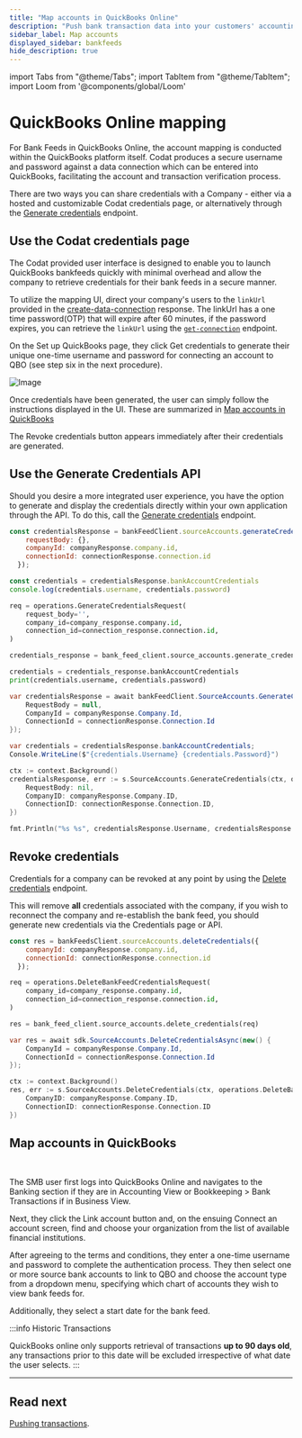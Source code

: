 ```yaml
---
title: "Map accounts in QuickBooks Online"
description: "Push bank transaction data into your customers' accounting platforms with an automated feed"
sidebar_label: Map accounts
displayed_sidebar: bankfeeds
hide_description: true
---
```


import Tabs from "@theme/Tabs";
import TabItem from "@theme/TabItem";
import Loom from '@components/global/Loom'

# QuickBooks Online mapping

For Bank Feeds in QuickBooks Online, the account mapping is conducted within the QuickBooks platform itself. Codat produces a secure username and password against a data connection which can be entered into QuickBooks, facilitating the account and transaction verification process.

There are two ways you can share credentials with a Company - either via a hosted and customizable Codat credentials page, or alternatively through the [Generate credentials](/bank-feeds-api#/operations/generate-credentials) endpoint.

## Use the Codat credentials page
The Codat provided user interface is designed to enable you to launch QuickBooks bankfeeds quickly with minimal overhead and allow the company to retrieve credentials for their bank feeds in a secure manner.

To utilize the mapping UI, direct your company's users to the `linkUrl` provided in the [create-data-connection](/bank-feeds/setup#creating-a-data-connection) response. The linkUrl has a one time password(OTP) that will expire after 60 minutes, if the password expires, you can retrieve the `linkUrl` using the [`get-connection`](bank-feeds-api#/operations/get-connection) endpoint.

On the Set up QuickBooks page, they click Get credentials to generate their unique one-time username and password for connecting an account to QBO (see step six in the next procedure). 

![Image](/img/bank-feeds/qbo-bank-feeds/400590b-qbo-bank-feeds_smb-customer-steps-revised.png "The Set up QuickBooks page that allows your SMB user to get their credentials.")

Once credentials have been generated, the user can simply follow the instructions displayed in the UI. These are summarized in [Map accounts in QuickBooks](/bank-feeds/mapping/qbo-mapping#map-accounts-in-quickbooks)

The Revoke credentials button appears immediately after their credentials are generated.


## Use the Generate Credentials API

Should you desire a more integrated user experience, you have the option to generate and display the credentials directly within your own application through the API.
To do this, call the [Generate credentials](/bank-feeds-api#/operations/generate-credentials) endpoint.

<Tabs>

<TabItem value="nodejs" label="TypeScript">

```javascript
const credentialsResponse = bankFeedClient.sourceAccounts.generateCredentials({
    requestBody: {},
    companyId: companyResponse.company.id,
    connectionId: connectionResponse.connection.id
  });

const credentials = credentialsResponse.bankAccountCredentials
console.log(credentials.username, credentials.password)
```

</TabItem>

<TabItem value="python" label="Python">

```python
req = operations.GenerateCredentialsRequest(
    request_body='',
    company_id=company_response.company.id,
    connection_id=connection_response.connection.id,
)

credentials_response = bank_feed_client.source_accounts.generate_credentials(req)

credentials = credentials_response.bankAccountCredentials
print(credentials.username, credentials.password)
```

</TabItem>

<TabItem value="csharp" label="C#">

```csharp
var credentialsResponse = await bankFeedClient.SourceAccounts.GenerateCredentialsAsync(new() {
    RequestBody = null,
    CompanyId = companyResponse.Company.Id,
    ConnectionId = connectionResponse.Connection.Id
});

var credentials = credentialsResponse.bankAccountCredentials;
Console.WriteLine($"{credentials.Username} {credentials.Password}")
```

</TabItem>

<TabItem value="go" label="Go">

```go
ctx := context.Background()
credentialsResponse, err := s.SourceAccounts.GenerateCredentials(ctx, operations.GenerateCredentialsRequest{
    RequestBody: nil,
    CompanyID: companyResponse.Company.ID,
    ConnectionID: connectionResponse.Connection.ID,
})

fmt.Println("%s %s", credentialsResponse.Username, credentialsResponse.Password)
```
</TabItem>

</Tabs>

## Revoke credentials
Credentials for a company can be revoked at any point by using the [Delete credentials](/bank-feeds-api#/operations/delete-bank-feed-credentials) endpoint.

This will remove **all** credentials associated with the company, if you wish to reconnect the company and re-establish the bank feed, you should generate new credentials via the Credentials page or API.

<Tabs>

<TabItem value="nodejs" label="TypeScript">

```javascript
const res = bankFeedsClient.sourceAccounts.deleteCredentials({
    companyId: companyResponse.company.id,
    connectionId: connectionResponse.connection.id
  });
```

</TabItem>

<TabItem value="python" label="Python">

```python
req = operations.DeleteBankFeedCredentialsRequest(
    company_id=company_response.company.id,
    connection_id=connection_response.connection.id,
)

res = bank_feed_client.source_accounts.delete_credentials(req)
```

</TabItem>

<TabItem value="csharp" label="C#">

```csharp
var res = await sdk.SourceAccounts.DeleteCredentialsAsync(new() {
    CompanyId = companyResponse.Company.Id,
    ConnectionId = connectionResponse.Connection.Id
});
```

</TabItem>

<TabItem value="go" label="Go">

```go
ctx := context.Background()
res, err := s.SourceAccounts.DeleteCredentials(ctx, operations.DeleteBankFeedCredentialsRequest{
    CompanyID: companyResponse.Company.ID,
    ConnectionID: connectionResponse.Connection.ID
})
```
</TabItem>

</Tabs>

## Map accounts in QuickBooks

<Loom source="https://www.loom.com/embed/50fbe91987924c38a6de91c3582069ab" />

<br/>

The SMB user first logs into QuickBooks Online and navigates to the Banking section if they are in Accounting View or Bookkeeping > Bank Transactions if in Business View. 

Next, they click the Link account button and, on the ensuing Connect an account screen, find and choose your organization from the list of available financial institutions. 

After agreeing to the terms and conditions, they enter a one-time username and password to complete the authentication process. They then select one or more source bank accounts to link to QBO and choose the account type from a dropdown menu, specifying which chart of accounts they wish to view bank feeds for. 

Additionally, they select a start date for the bank feed.

:::info Historic Transactions

QuickBooks online only supports retrieval of transactions **up to 90 days old**, any transactions prior to this date will be excluded irrespective of what date the user selects.
:::

---
## Read next

[Pushing transactions](/bank-feeds/pushing-transactions).
